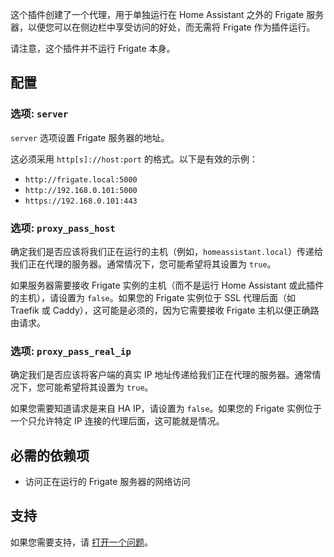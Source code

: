 这个插件创建了一个代理，用于单独运行在 Home Assistant 之外的 Frigate 服务器，以便您可以在侧边栏中享受访问的好处，而无需将 Frigate 作为插件运行。

请注意，这个插件并不运行 Frigate 本身。

## 配置

### 选项: `server`

`server` 选项设置 Frigate 服务器的地址。

这必须采用 `http[s]://host:port` 的格式。以下是有效的示例：

- `http://frigate.local:5000`
- `http://192.168.0.101:5000`
- `https://192.168.0.101:443`

### 选项: `proxy_pass_host`

确定我们是否应该将我们正在运行的主机（例如，`homeassistant.local`）传递给我们正在代理的服务器。通常情况下，您可能希望将其设置为 `true`。

如果服务器需要接收 Frigate 实例的主机（而不是运行 Home Assistant 或此插件的主机），请设置为 `false`。如果您的 Frigate 实例位于 SSL 代理后面（如 Traefik 或 Caddy），这可能是必须的，因为它需要接收 Frigate 主机以便正确路由请求。

### 选项: `proxy_pass_real_ip`

确定我们是否应该将客户端的真实 IP 地址传递给我们正在代理的服务器。通常情况下，您可能希望将其设置为 `true`。

如果您需要知道请求是来自 HA IP，请设置为 `false`。如果您的 Frigate 实例位于一个只允许特定 IP 连接的代理后面，这可能就是情况。

## 必需的依赖项

- 访问正在运行的 Frigate 服务器的网络访问

## 支持

如果您需要支持，请 [打开一个问题](https://github.com/blakeblackshear/frigate/issues/new/choose)。